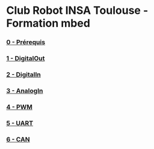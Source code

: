 # Club Robot INSA Toulouse - Formation mbed

### [0 - Prérequis](https://github.com/yop0/ClubRobot_FormationElec/tree/master/0-Prerequis)

### [1 - DigitalOut](https://github.com/yop0/ClubRobot_FormationElec/tree/master/1-DigitalOut)

### [2 - DigitalIn](https://github.com/yop0/ClubRobot_FormationElec/tree/master/2-DigitalIn) 

### [3 - AnalogIn](https://github.com/yop0/ClubRobot_FormationElec/tree/master/3-AnalogIn) 

### [4 - PWM](https://github.com/yop0/ClubRobot_FormationElec/tree/master/4-PWM)

### [5 - UART](https://github.com/yop0/ClubRobot_FormationElec/tree/master/5-UART) 

### [6 - CAN](https://github.com/yop0/ClubRobot_FormationElec/tree/master/6-CAN)
